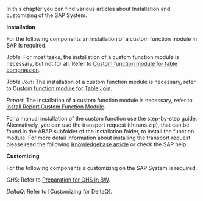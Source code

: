 In this chapter you can find various articles about Installation and customizing of the SAP System.

**Installation**

For the following components an installation of a custom function module in SAP is required. 

*Table*: For most tasks, the installation of a custom function module is necessary, but not for all. Refer to [Custom function module for table compression](). 

*Table Join*: The installation of a custom function module is necessary, refer to [Custom function module for Table Join]().

*Report*: The installation of a custom function module is necessary, refer to [Install Report Custom Function Module]().


For a manual installation of the custom function use the step-by-step guide. 
Alternatively, you can use the transport request (thtrans.zip), that can be found in the ABAP subfolder of the installation folder, to install the function module.
For more detail information about installing the transport request please read the following [Knowledgebase article]() or check the SAP help.

**Customizing** 

For the following components a customizing on the SAP System is required. 

*OHS*: Refer to [Preparation for OHS in BW]().

*DeltaQ*: Refer to [Customizing for DeltaQ].